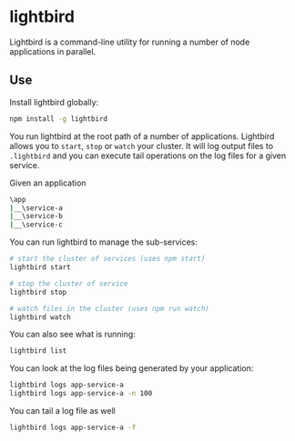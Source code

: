 # lightbird
Lightbird is a command-line utility for running a number of node applications in parallel. 

## Use

Install lightbird globally:
```sh
npm install -g lightbird
```

You run lightbird at the root path of a number of applications. Lightbird allows you to `start`, `stop` or `watch` your cluster. It will log output files to `.lightbird` and you can execute tail operations on the log files for a given service.


Given an application
```sh
\app
|__\service-a
|__\service-b
|__\service-c
```

You can run lightbird to manage the sub-services:
```sh
# start the cluster of services (uses npm start)
lightbird start

# stop the cluster of service
lightbird stop

# watch files in the cluster (uses npm run watch)
lightbird watch 
```

You can also see what is running:
```sh
lightbird list
```

You can look at the log files being generated by your application:
```sh
lightbird logs app-service-a
lightbird logs app-service-a -n 100
```

You can tail a log file as well
```sh
lightbird logs app-service-a -f
```

